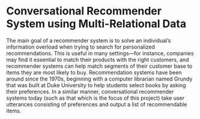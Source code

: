 # Conversational Recommender System using Multi-Relational Data

The main goal of a recommender system is to solve an individual’s information overload
when trying to search for personalized recommendations. This is useful in many settings—for
instance, companies may find it essential to match their products with the right customers,
and recommender systems can help match segments of their customer base to items they are
most likely to buy. Recommendation systems have been around since the 1970s, beginning
with a computer librarian named Grundy that was built at Duke University to help students
select books by asking their preferences. In a similar manner, conversational recommender
systems today (such as that which is the focus of this project) take user utterances consisting
of preferences and output a list of recommendable items.
